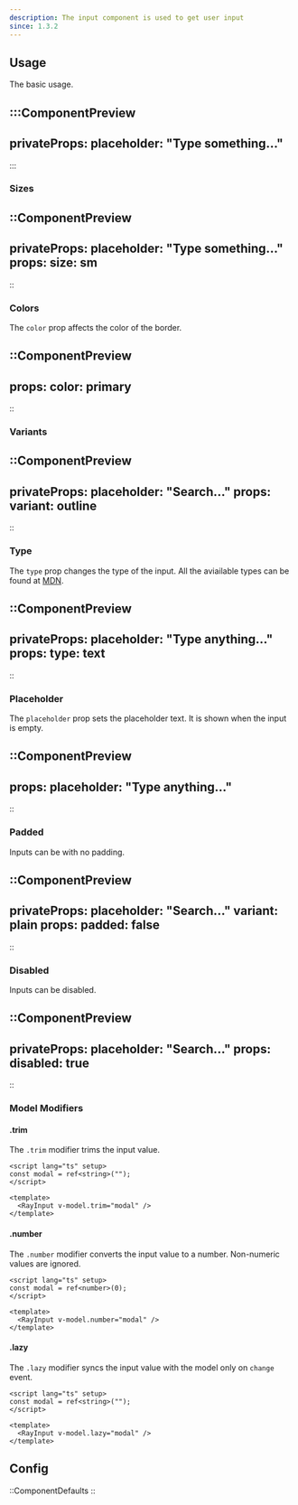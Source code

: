 ```yaml
---
description: The input component is used to get user input
since: 1.3.2
---
```


## Usage

The basic usage.

:::ComponentPreview
---
privateProps:
  placeholder: "Type something..."
---
:::

### Sizes

::ComponentPreview
---
privateProps:
  placeholder: "Type something..."
props:
  size: sm
---
::

### Colors

The `color` prop affects the color of the border.

::ComponentPreview
---
props:
  color: primary
---
::

### Variants

::ComponentPreview
---
privateProps:
  placeholder: "Search..."
props:
  variant: outline
---
::

### Type

The `type` prop changes the type of the input. All the aviailable types can be found at [MDN](https://developer.mozilla.org/en-US/docs/Web/HTML/Element/input).

::ComponentPreview
---
privateProps:
  placeholder: "Type anything..."
props:
  type: text
---
::

### Placeholder

The `placeholder` prop sets the placeholder text. It is shown when the input is empty.

::ComponentPreview
---
props:
  placeholder: "Type anything..."
---
::

### Padded

Inputs can be with no padding.

::ComponentPreview
---
privateProps:
  placeholder: "Search..."
  variant: plain
props:
  padded: false
---
::

### Disabled

Inputs can be disabled.

::ComponentPreview
---
privateProps:
  placeholder: "Search..."
props:
  disabled: true
---
::

### Model Modifiers

#### .trim

The `.trim` modifier trims the input value.

```vue [page]
<script lang="ts" setup>
const modal = ref<string>("");
</script>

<template>
  <RayInput v-model.trim="modal" />
</template>
```

#### .number

The `.number` modifier converts the input value to a number. Non-numeric values are ignored.

```vue [page]
<script lang="ts" setup>
const modal = ref<number>(0);
</script>

<template>
  <RayInput v-model.number="modal" />
</template>
```

#### .lazy

The `.lazy` modifier syncs the input value with the model only on `change` event.

```vue [page]
<script lang="ts" setup>
const modal = ref<string>("");
</script>

<template>
  <RayInput v-model.lazy="modal" />
</template>
```

## Config

::ComponentDefaults
::
